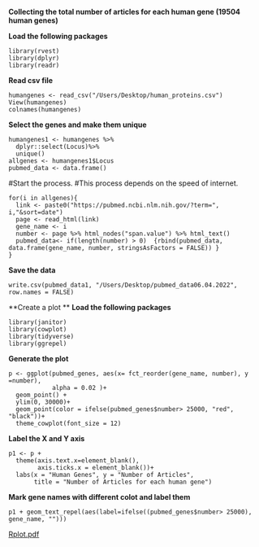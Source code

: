 **Collecting the total number of articles for each human gene (19504 human genes)**

**Load the following packages**

```
library(rvest)
library(dplyr)
library(readr)
```

**Read csv file**
```
humangenes <- read_csv("/Users/Desktop/human_proteins.csv")
View(humangenes)
colnames(humangenes)
```

**Select the genes and make them unique**
```
humangenes1 <- humangenes %>%
  dplyr::select(Locus)%>%
  unique()
allgenes <- humangenes1$Locus
pubmed_data <- data.frame()
```

#Start the process.
#This process depends on the speed of internet.

```
for(i in allgenes){
  link <- paste0("https://pubmed.ncbi.nlm.nih.gov/?term=", i,"&sort=date")
  page <- read_html(link)
  gene_name <- i 
  number <- page %>% html_nodes("span.value") %>% html_text()
  pubmed_data<- if(length(number) > 0)  {rbind(pubmed_data, data.frame(gene_name, number, stringsAsFactors = FALSE)) }
}
```

**Save the data**

```
write.csv(pubmed_data1, "/Users/Desktop/pubmed_data06.04.2022", row.names = FALSE)
```
**Create a plot **
**Load the following packages**

```
library(janitor)
library(cowplot)
library(tidyverse)
library(ggrepel)
```

**Generate the plot**

```
p <- ggplot(pubmed_genes, aes(x= fct_reorder(gene_name, number), y =number),
            alpha = 0.02 )+
  geom_point() +
  ylim(0, 30000)+
  geom_point(color = ifelse(pubmed_genes$number> 25000, "red", "black"))+
  theme_cowplot(font_size = 12)
```

**Label the X and Y axis**
```
p1 <- p + 
  theme(axis.text.x=element_blank(),
        axis.ticks.x = element_blank())+
  labs(x = "Human Genes", y = "Number of Articles", 
       title = "Number of Articles for each human gene")
```
**Mark gene names with different colot and label them**

```
p1 + geom_text_repel(aes(label=ifelse((pubmed_genes$number> 25000), gene_name, "")))

```
[Rplot.pdf](https://github.com/oktaykaplan/Pubmed_Gene_List/files/8443138/Rplot.pdf)
